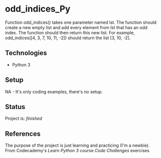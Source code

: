 # odd_indices_Py
Function odd_indices() takes one parameter named lst. The function should create a new empty list and add every element from lst that has an odd index. The function should then return this new list.   For example, odd_indices([4, 3, 7, 10, 11, -2]) should return the list [3, 10, -2].

## Technologies
* Python 3

## Setup
NA - It's only coding examples, there's no setup.

## Status
Project is:  _finished_

## References
The purpose of the project is just learning and practicing (I'm a newbie). From Codecademy's _Learn Python 3_ course _Code Challenges_ exercises
